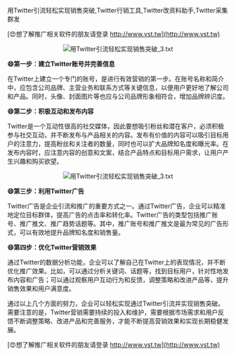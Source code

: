 用Twitter引流轻松实现销售突破,Twitter行销工具,Twitter改资料助手,Twitter采集群发

[😍想了解推广相关软件的朋友请登录 http://www.vst.tw](http://www.vst.tw)

 <center><img src="https://vst.tw/MP4/tuiguang/png/2.png" alt="用Twitter引流轻松实现销售突破_3.txt"></center>

**😄第一步：建立Twitter账号并完善信息**

在Twitter上建立一个专门的账号，是进行有效营销的第一步。在账号名称和简介中，应包含公司品牌、主营业务和联系方式等关键信息，以便用户更好地了解公司和产品。同时，头像、封面图片等也应与公司品牌形象相符合，增加品牌辨识度。

**😄第二步：积极互动和发布内容**

Twitter是一个互动性很高的社交媒体，因此要想吸引粉丝和潜在客户，必须积极参与社交互动，并不断发布与产品相关的内容。发布有价值的内容可以吸引目标用户的注意力，提高粉丝和关注者的数量，同时也可以扩大品牌知名度和曝光率。在发布内容时，应注意内容的创意和文案，结合产品特点和目标用户需求，让用户产生兴趣和购买欲望。

 <center><img src="https://vst.tw/MP4/tuiguang/png/5.png" alt="用Twitter引流轻松实现销售突破_3.txt"></center>

**😄第三步：利用Twitter广告**

Twitter广告是企业引流和推广的重要方式之一。通过Twitter广告，企业可以精准地定位目标群体，提高广告的点击率和转化率。Twitter广告的类型包括推广账号、推广推文、推广趋势话题等。其中，推广账号和推广推文是最为常见的广告形式，可以有效地提升品牌知名度和销售量。

**😄第四步：优化Twitter营销效果**

通过Twitter的数据分析功能，企业可以了解自己在Twitter上的表现情况，并不断优化推广效果。比如，可以通过分析关键词、话题等，找到目标用户，针对性地发布内容和广告；可以通过观察用户互动行为和反馈，调整策略和改进产品等，提升销售效果和用户满意度。

通过以上几个方面的努力，企业可以轻松实现通过Twitter引流并实现销售突破。需要注意的是，Twitter营销需要持续的投入和维护，需要根据市场需求和用户反馈不断调整策略、改进产品和完善服务，才能不断提高营销效果和实现长期稳健发展。

[😍想了解推广相关软件的朋友请登录 http://www.vst.tw](http://www.vst.tw)



